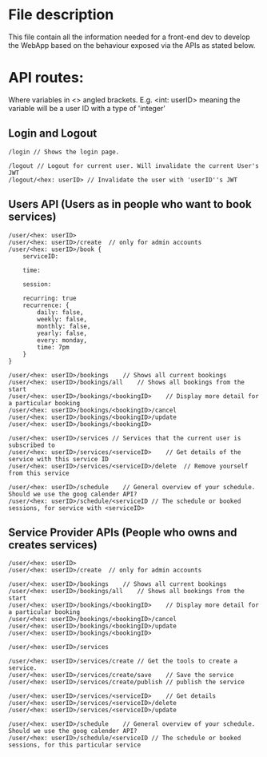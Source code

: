 # File description
This file contain all the information needed for a front-end dev to develop the WebApp based
on the behaviour exposed via the APIs as stated below.

# API routes:
Where variables in <> angled brackets. E.g.
<int: userID>
meaning the variable will be a user ID with a type of 'integer'


## Login and Logout
```url
/login // Shows the login page.
```


```url
/logout // Logout for current user. Will invalidate the current User's JWT
/logout/<hex: userID> // Invalidate the user with 'userID''s JWT
```



## Users API	(Users as in people who want to book services)
```url
/user/<hex: userID>
/user/<hex: userID>/create	// only for admin accounts
/user/<hex: userID>/book {
	serviceID:
	
	time:
	
	session:

	recurring: true
	recurrence: {
		daily: false,
		weekly: false,
		monthly: false,
		yearly: false,
		every: monday,
		time: 7pm
	}
}

/user/<hex: userID>/bookings	// Shows all current bookings
/user/<hex: userID>/bookings/all	// Shows all bookings from the start
/user/<hex: userID>/bookings/<bookingID>	// Display more detail for a particular booking
/user/<hex: userID>/bookings/<bookingID>/cancel
/user/<hex: userID>/bookings/<bookingID>/update
/user/<hex: userID>/bookings/<bookingID>

/user/<hex: userID>/services // Services that the current user is subscribed to
/user/<hex: userID>/services/<serviceID>	// Get details of the service with this service ID
/user/<hex: userID>/services/<serviceID>/delete  // Remove yourself from this service

/user/<hex: userID>/schedule	// General overview of your schedule. Should we use the goog calender API?
/user/<hex: userID>/schedule/<serviceID // The schedule or booked sessions, for service with <serviceID>
```


## Service Provider APIs	(People who owns and creates services)
```url
/user/<hex: userID>
/user/<hex: userID>/create	// only for admin accounts

/user/<hex: userID>/bookings	// Shows all current bookings
/user/<hex: userID>/bookings/all	// Shows all bookings from the start
/user/<hex: userID>/bookings/<bookingID>	// Display more detail for a particular booking
/user/<hex: userID>/bookings/<bookingID>/cancel
/user/<hex: userID>/bookings/<bookingID>/update
/user/<hex: userID>/bookings/<bookingID>

/user/<hex: userID>/services

/user/<hex: userID>/services/create	// Get the tools to create a service.
/user/<hex: userID>/services/create/save	// Save the service
/user/<hex: userID>/services/create/publish	// publish the service

/user/<hex: userID>/services/<serviceID>	// Get details
/user/<hex: userID>/services/<serviceID>/delete
/user/<hex: userID>/services/<serviceID>/update

/user/<hex: userID>/schedule	// General overview of your schedule. Should we use the goog calender API?
/user/<hex: userID>/schedule/<serviceID // The schedule or booked sessions, for this particular service
```




```js
```





```js
```
